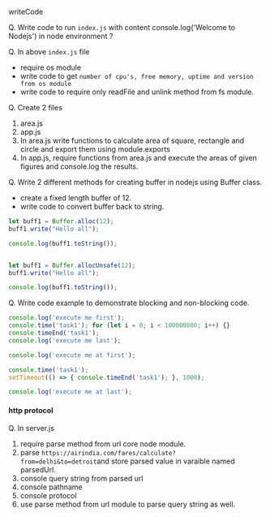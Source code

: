 writeCode

Q. Write code to run `index.js` with content console.log('Welcome to Nodejs') in node environment ?

Q. In above `index.js` file
- require os module
- write code to get `number of cpu's, free memory, uptime and version from os module`
- write code to require only readFile and unlink method from fs module.

Q. Create 2 files
  1. area.js
  2. app.js
  3. In area.js write functions to calculate area of square, rectangle and circle and export them using module.exports
  4. In app.js, require functions from area.js and execute the areas of given figures and console.log the results.

Q. Write 2 different methods for creating buffer in nodejs using Buffer class.
- create a fixed length buffer of 12.
- write code to convert buffer back to string.
```js
let buff1 = Buffer.alloc(12);
buff1.write("Hello all");

console.log(buff1.toString());


let buff1 = Buffer.allocUnsafe(12);
buff1.write("Hello all");

console.log(buff1.toString());
```
Q. Write code example to demonstrate blocking and non-blocking code.
```js
console.log('execute me first');
console.time('task1'); for (let i = 0; i < 100000000; i++) {} 
console.timeEnd('task1'); 
console.log('execute me last');
```
```js
console.log('execute me at first');

console.time('task1'); 
setTimeout(() => { console.timeEnd('task1'); }, 1000);

console.log('execute me at last');
```
#### http protocol

Q. In server.js
1. require parse method from url core node module.
2. parse `https://airindia.com/fares/calculate?from=delhi&to=detroit`and store parsed value in varaible named parsedUrl.
3. console query string from parsed url
4. console pathname
5. console protocol
6. use parse method from url module to parse query string as well.